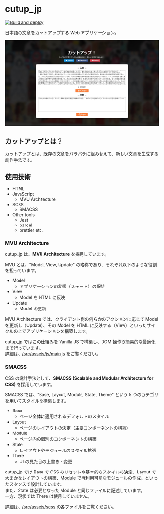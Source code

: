 # cutup_jp

[![Build and deploy](https://github.com/ippee/cutup_jp/actions/workflows/deploy.yml/badge.svg)](https://github.com/ippee/cutup_jp/actions/workflows/deploy.yml)

日本語の文章をカットアップする Web アプリケーション。

![cutup_jp](imgs/cutup_jp.jpg)

## カットアップとは？

カットアップとは、既存の文章をバラバラに組み替えて、新しい文章を生成する創作手法です。

## 使用技術

- HTML
- JavaScript
  - MVU Architecture
- SCSS
  - SMACSS
- Other tools
  - Jest
  - parcel
  - prettier etc.

### MVU Architecture

cutup_jp は、**MVU Architecture** を採用しています。

MVU とは、"Model, View, Update" の略称であり、それぞれ以下のような役割を担っています。

- Model
  - アプリケーションの状態（ステート）の保持
- View
  - Model を HTML に反映
- Update
  - Model の更新

MVU Architecture では、クライアント側の何らかのアクションに応じて Model を更新し（Update）、その Model を HTML に反映する（View）といったサイクルの上でアプリケーションを構築します。

cutup_jp ではこの仕組みを Vanilla JS で構築し、DOM 操作の簡易的な最適化まで行っています。  
詳細は、[/src/assets/js/main.js](https://github.com/ippee/cutup_jp/blob/main/src/assets/js/main.js) をご覧ください。

### SMACSS

CSS の設計手法として、**SMACSS (Scalable and Modular Architecture for CSS)** を採用しています。

SMACSS では、"Base, Layout, Module, State, Theme" という 5 つのカテゴリを用いてスタイルを構築します。

- Base
  - ページ全体に適用されるデフォルトのスタイル
- Layout
  - ページのレイアウトの決定（主要コンポーネントの構築）
- Module
  - ページ内の個別のコンポーネントの構築
- State
  - レイアウトやモジュールのスタイル拡張
- There
  - UI の見た目の上書き・変更

cutup_jp では Base で CSS のリセットや基本的なスタイルの決定、Layout で大まかなレイアウトの構築、Module で再利用可能なモジュールの作成、といったスタンスで設計しています。  
また、State は必要となった Module と同じファイルに記述しています。  
一方、現状では There は使用していません。

詳細は、[/src/assets/scss](https://github.com/ippee/cutup_jp/blob/main/src/assets/scss) の各ファイルをご覧ください。
